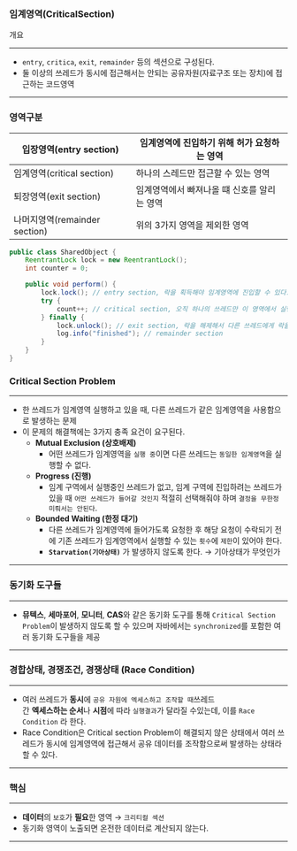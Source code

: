 ### 임계영역(CriticalSection)

개요

---

- `entry`, `critica`, `exit`, `remainder` 등의 섹션으로 구성된다.
- 둘 이상의 쓰레드가 동시에 접근해서는 안되는 공유자원(자료구조 또는 장치)에 접근하는 코드영역

---

### 영역구분

| 입장영역(entry section) | 임계영역에 진입하기 위해 허가 요청하는 영역 |
| --- | --- |
| 임계영역(critical section) | 하나의 스레드만 접근할 수 있는 영역 |
| 퇴장영역(exit section) | 임계영역에서 빠져나올 떄 신호를 알리는 영역 |
| 나머지영역(remainder section) | 위의 3가지 영역을 제외한 영역 |

```java
public class SharedObject {
    ReentrantLock lock = new ReentrantLock();
    int counter = 0;

    public void perform() {
        lock.lock(); // entry section, 락을 획득해야 임계영역에 진입할 수 있다.
        try {
            count++; // critical section, 오직 하나의 쓰레드만 이 영역에서 실행할 수 있다.
        } finally {
            lock.unlock(); // exit section, 락을 해제해서 다른 쓰레드에게 락을 획득할 수 있도록 한다.
            log.info("finished"); // remainder section
        }
    }
}
```

### Critical Section Problem

---

- 한 쓰레드가 임계영역 실행하고 있을 때, 다른 쓰레드가 같은 임계영역을 사용함으로 발생하는 문제
- 이 문제의 해결책에는 3가지 충족 요건이 요구된다.
    - **Mutual Exclusion (상호배제)**
        - 어떤 쓰레드가 임계영역을 `실행 중`이면 다른 쓰레드는 `동일한 임계영역`을 실행할 수 없다.
    - **Progress (진행)**
        - 임계 구역에서 실행중인 쓰레드가 없고, 임계 구역에 진입하려는 쓰레드가 있을 때
          `어떤 쓰레드가 들어갈 것인지` 적절히 선택해줘야 하며 `결정을 무한정 미뤄서는 안된다`.
    - **Bounded Waiting (한정 대기)**
        - 다른 쓰레드가 임계영역에 들어가도록 요청한 후 해당 요청이 수락되기
          전에 기존 쓰레드가 임계영역에서 실행할 수 있는 `횟수`에 `제한`이 있어야 한다.
        - **`Starvation(기아상태)`** 가 발생하지 않도록 한다. → 기아상태가 무엇인가

---

### 동기화 도구들

---

- **뮤텍스**, **세마포어**, **모니터**, **CAS**와 같은 동기화 도구를 통해 `Critical Section Problem`이
  발생하지 않도록 할 수 있으며 자바에서는 `synchronized`를 포함한 여러 동기화 도구들을 제공

---

### 경합상태, 경쟁조건, 경쟁상태 (Race Condition)

---

- 여러 쓰레드가 **동시**에 `공유 자원에 엑세스하고 조작할 때`쓰레드  
  간 **엑세스하는 순서**나 **시점**에 따라  `실행결과`가 달라질 수있는데, 이를 `Race Condition` 라 한다.
- Race Condition은 Critical section Problem이 해결되지 않은 상태에서 여러 쓰레드가
  동시에 임계영역에 접근해서 공유 데이터를 조작함으로써 발생하는 상태라 할 수 있다.

---

### 핵심

---

- **데이터**의 `보호`가 **필요**한 영역 → `크리티컬 섹션`
- 동기화 영역이 노출되면 온전한 데이터로 계산되지 않는다.

---